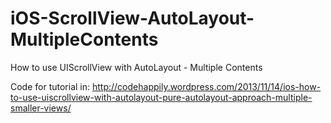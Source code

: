 iOS-ScrollView-AutoLayout-MultipleContents
==========================================

How to use UIScrollView with AutoLayout - Multiple Contents

Code for tutorial in:
http://codehappily.wordpress.com/2013/11/14/ios-how-to-use-uiscrollview-with-autolayout-pure-autolayout-approach-multiple-smaller-views/
